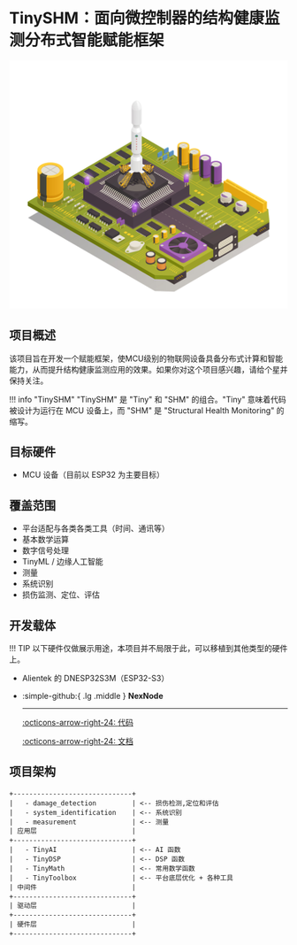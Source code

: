 
# TinySHM：面向微控制器的结构健康监测分布式智能赋能框架

![封面](cover.jpg)

## 项目概述

该项目旨在开发一个赋能框架，使MCU级别的物联网设备具备分布式计算和智能能力，从而提升结构健康监测应用的效果。如果你对这个项目感兴趣，请给个星并保持关注。

!!! info "TinySHM"
    "TinySHM" 是 "Tiny" 和 "SHM" 的组合。"Tiny" 意味着代码被设计为运行在 MCU 设备上，而 "SHM" 是 "Structural Health Monitoring" 的缩写。

## 目标硬件

- MCU 设备（目前以 ESP32 为主要目标）

## 覆盖范围

- 平台适配与各类各类工具（时间、通讯等）
- 基本数学运算
- 数字信号处理
- TinyML / 边缘人工智能
- 测量
- 系统识别
- 损伤监测、定位、评估

## 开发载体

!!! TIP 
    以下硬件仅做展示用途，本项目并不局限于此，可以移植到其他类型的硬件上。

- Alientek 的 DNESP32S3M（ESP32-S3）

<!-- ![DNESP32S3M](DNESP32S3M.png){width=800px}

![DNESP32S3M-BACK](DNESP32S3M-BACK.png){width=800px} -->

<div class="grid cards" markdown>

-   :simple-github:{ .lg .middle } __NexNode__

    ---

    [:octicons-arrow-right-24: <a href="https://github.com/Shuaiwen-Cui/NexNode.git" target="_blank"> 代码 </a>](#)

    [:octicons-arrow-right-24: <a href="https://shuaiwen-cui.github.io/NexNode/" target="_blank"> 文档 </a>](#)


</div>

## 项目架构

```txt
+------------------------------+
|   - damage_detection         | <-- 损伤检测,定位和评估
|   - system_identification    | <-- 系统识别
|   - measurement              | <-- 测量
| 应用层                        |
+------------------------------+
|   - TinyAI                   | <-- AI 函数
|   - TinyDSP                  | <-- DSP 函数
|   - TinyMath                 | <-- 常用数学函数
|   - TinyToolbox              | <-- 平台底层优化 + 各种工具
| 中间件                        |
+------------------------------+
| 驱动层                        |
+------------------------------+
| 硬件层                        |
+------------------------------+

```